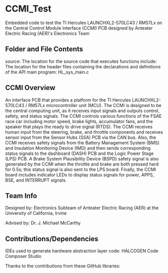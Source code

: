 # CCMI_Test
 Embedded code to test the TI Hercules LAUNCHXL2-570LC43 / RM57Lx on the Central Control Module Interface (CCMI) PCB designed by Anteater Electric Racing (AER)'s Electronics Team

## Folder and File Contents
source: The location for the source code that executes functions
include: The location for the header files containing the declarations and definitions of the API
main program: HL_sys_main.c

## CCMI Overview
An interface PCB that provides a platform for the TI Hercules LAUNCHXL2-570LC43 / RM57Lx microcontroller unit (MCU). The CCMI is designed to be the central computing unit, as it receives input signals and outputs control, safety, and status signals. 
The CCMI controls various functions of the FSAE race car including motor speed, brake lights, accumulator fans, and the speaker that plays the ready to drive signal (RTDS). The CCMI receives human input from the steering, brake, and throttle components and receives sensor input from the Sensor Hubs (SSA) PCB via the CAN bus. Also, the CCMI receives safety signals from the Battery Management System (BMS) and Insulation Monitoring Device (IMD) and then sends corresponding status signals to the dashboard (DASH) PCB and the Logic Power Stage (LPS) PCB. A Brake System Plausibility Device (BSPD) safety signal is also generated by the CCMI when the throttle and brake are both pressed hard for 0.5s; this status signal is also sent to the LPS board. Finally, the CCMI board includes indicator LEDs to display status signals for power, APPS, BSE, and INTERRUPT signals.


## Team Info
Designed by: Electronics Subteam of Anteater Electric Racing (AER) at the University of California, Irvine

Advised by: Dr. J. Michael McCarthy

## Contributions/Dependencies
IDEs used to generate hardware abstraction layer code:
HALCOGEN
Code Composer Studio

Thanks to the contributions from these GitHub libraries:



